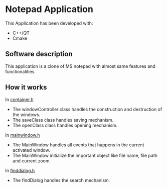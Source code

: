 Notepad Application
===================
This Application has been developed with:
* C++/QT
* Cmake

Software description
--------------------
This application is a clone of MS notepad with almost same features and functionalities.

How it works
-
In [container.h](https://github.com/OmarAymanMahfouz/Notepad/blob/master/container.h)
* The windowController class handles the construction and destruction of the windows.
* The saveClass class handles saving mechanism.
* The openClass class handles opening mechanism.

In [mainwindow.h](https://github.com/OmarAymanMahfouz/Notepad/blob/master/mainwindow.h)
* The MainWindow handles all events that happens in the current activated window.
* The MainWindow initialize the important object like file name, file path and current zoom.

In [finddialog.h](https://github.com/OmarAymanMahfouz/Notepad/blob/master/finddialog.h)
* The findDialog handles the search mechanism.
